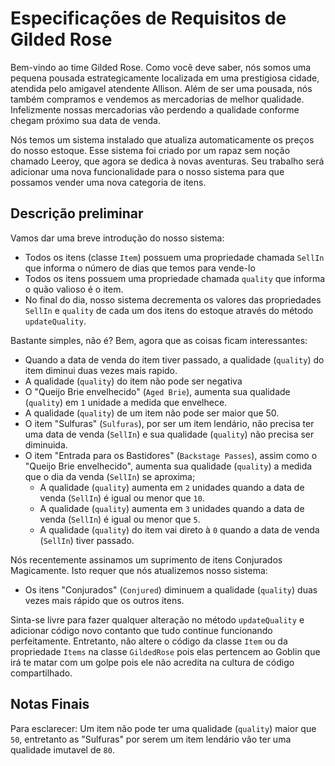 # Especificações de Requisitos de Gilded Rose

Bem-vindo ao time Gilded Rose. Como você deve saber, nós somos uma pequena pousada estrategicamente localizada em uma prestigiosa cidade, atendida pelo amigavel atendente Allison. Além de ser uma pousada, nós também compramos e vendemos as mercadorias de melhor qualidade. Infelizmente nossas mercadorias vão perdendo a qualidade conforme chegam próximo sua data de venda.

Nós temos um sistema instalado que atualiza automaticamente os preços do nosso estoque. Esse sistema foi criado por um rapaz sem noção chamado Leeroy, que agora se dedica à novas aventuras. Seu trabalho será adicionar uma nova funcionalidade para o nosso sistema para que possamos vender uma nova categoria de itens.

## Descrição preliminar

Vamos dar uma breve introdução do nosso sistema:

- Todos os itens (classe `Item`) possuem uma propriedade chamada `SellIn` que informa o número de dias que temos para vende-lo
- Todos os itens possuem uma propriedade chamada `quality` que informa o quão valioso é o item.
- No final do dia, nosso sistema decrementa os valores das propriedades `SellIn` e `quality` de cada um dos itens do estoque através do método `updateQuality`.

Bastante simples, não é? Bem, agora que as coisas ficam interessantes:

- Quando a data de venda do item tiver passado, a qualidade (`quality`) do item diminui duas vezes mais rapido.
- A qualidade (`quality`) do item não pode ser negativa
- O "Queijo Brie envelhecido" (`Aged Brie`), aumenta sua qualidade (`quality`) em `1` unidade a medida que envelhece.
- A qualidade (`quality`) de um item não pode ser maior que 50.
- O item "Sulfuras" (`Sulfuras`), por ser um item lendário, não precisa ter uma data de venda (`SellIn`) e sua qualidade (`quality`) não precisa ser diminuida.
- O item "Entrada para os Bastidores" (`Backstage Passes`), assim como o "Queijo Brie envelhecido", aumenta sua qualidade (`quality`) a medida que o dia da venda (`SellIn`) se aproxima;
  - A qualidade (`quality`) aumenta em `2` unidades quando a data de venda (`SellIn`) é igual ou menor que `10`.
  - A qualidade (`quality`) aumenta em `3` unidades quando a data de venda (`SellIn`) é igual ou menor que `5`.
  - A qualidade (`quality`) do item vai direto à `0` quando a data de venda (`SellIn`) tiver passado.

Nós recentemente assinamos um suprimento de itens Conjurados Magicamente. Isto requer que nós atualizemos nosso sistema:

- Os itens "Conjurados" (`Conjured`) diminuem a qualidade (`quality`) duas vezes mais rápido que os outros itens.

Sinta-se livre para fazer qualquer alteração no método `updateQuality` e adicionar código novo contanto que tudo continue funcionando perfeitamente. Entretanto, não altere o código da classe `Item` ou da propriedade `Items` na classe `GildedRose` pois elas pertencem ao Goblin que irá te matar com um golpe pois ele não acredita na cultura de código compartilhado.

## Notas Finais

Para esclarecer: Um item não pode ter uma qualidade (`quality`) maior que `50`, entretanto as "Sulfuras" por serem um item lendário vão ter uma qualidade imutavel de `80`.
